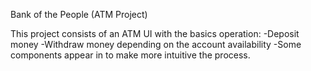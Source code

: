 Bank of the People (ATM Project)

This project consists of an ATM UI with the basics operation:
-Deposit money
-Withdraw money depending on the account availability 
-Some components appear in to make more intuitive the process.
